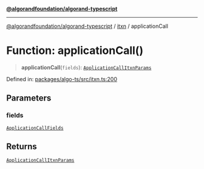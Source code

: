 [**@algorandfoundation/algorand-typescript**](../../../README.md)

***

[@algorandfoundation/algorand-typescript](../../../README.md) / [itxn](../README.md) / applicationCall

# Function: applicationCall()

> **applicationCall**(`fields`): [`ApplicationCallItxnParams`](../type-aliases/ApplicationCallItxnParams.md)

Defined in: [packages/algo-ts/src/itxn.ts:200](https://github.com/algorandfoundation/puya-ts/blob/5bdb536fcbeffa6fe079b274d09cae785c8fb7b7/packages/algo-ts/src/itxn.ts#L200)

## Parameters

### fields

[`ApplicationCallFields`](../interfaces/ApplicationCallFields.md)

## Returns

[`ApplicationCallItxnParams`](../type-aliases/ApplicationCallItxnParams.md)

